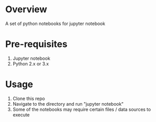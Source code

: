 # Overview

A set of python notebooks for jupyter notebook

# Pre-requisites

1. Jupyter notebook
2. Python 2.x or 3.x

# Usage

1. Clone this repo
2. Navigate to the directory and run "jupyter notebook"
3. Some of the notebooks may require certain files / data sources to execute
